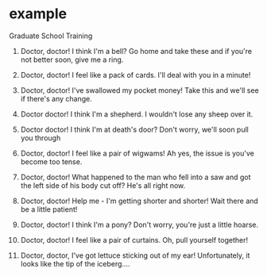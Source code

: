 # example
Graduate School Training

1. Doctor, doctor! I think I'm a bell? Go home and take these and if you're not better soon, give me a ring.

2. Doctor, doctor! I feel like a pack of cards. I'll deal with you in a minute!

3. Doctor, doctor! I've swallowed my pocket money! Take this and we'll see if there's any change.

4. Doctor doctor! I think I'm a shepherd. I wouldn't lose any sheep over it.

6. Doctor doctor! I think I'm at death's door? Don't worry, we'll soon pull you through

8. Doctor, doctor! I feel like a pair of wigwams! Ah yes, the issue is you've become too tense.

13. Doctor, doctor! What happened to the man who fell into a saw and got the left side of his body cut off? He's all right now.

14. Doctor, doctor! Help me - I'm getting shorter and shorter! Wait there and be a little patient!

15. Doctor, doctor! I think I'm a pony? Don't worry, you're just a little hoarse.

20. Doctor, doctor! I feel like a pair of curtains. Oh, pull yourself together!

21. Doctor, doctor, I've got lettuce sticking out of my ear! Unfortunately, it looks like the tip of the iceberg....
